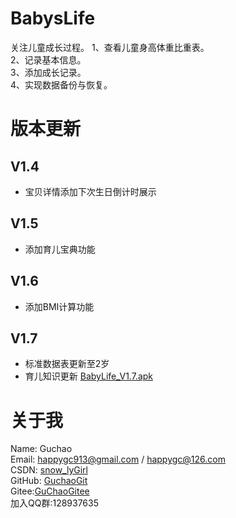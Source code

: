 # BabysLife
关注儿童成长过程。
1、查看儿童身高体重比重表。  
2、记录基本信息。  
3、添加成长记录。  
4、实现数据备份与恢复。  

# 版本更新
## V1.4
* 宝贝详情添加下次生日倒计时展示

## V1.5
* 添加育儿宝典功能

## V1.6
* 添加BMI计算功能

## V1.7
* 标准数据表更新至2岁
* 育儿知识更新
[BabyLife_V1.7.apk](https://github.com/GuchaoGit/BabysLife/blob/master/apk/BabyLife_20200708_release_V1.7.apk)

# 关于我  
Name: Guchao  
Email: happygc913@gmail.com / happygc@126.com  
CSDN: [snow_lyGirl](https://blog.csdn.net/qq_31028313)  
GitHub: [GuchaoGit](https://github.com/GuchaoGit?tab=repositories)  
Gitee:[GuChaoGitee](https://gitee.com/guchaogitee/projects)  
加入QQ群:128937635  